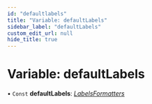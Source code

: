 ```yaml
---
id: "defaultlabels"
title: "Variable: defaultLabels"
sidebar_label: "defaultLabels"
custom_edit_url: null
hide_title: true
---
```


# Variable: defaultLabels

• `Const` **defaultLabels**: [*LabelsFormatters*](../types/labelsformatters.md)
